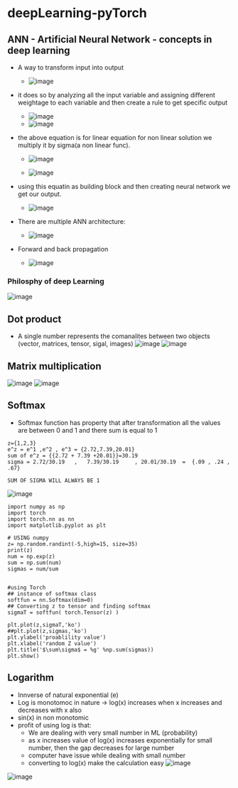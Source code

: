 # deepLearning-pyTorch

## ANN - Artificial Neural Network - concepts in deep learning

* A way to transform input into output
  * ![image](https://github.com/nsaqui4c/deepLearning-pyTorch/assets/45531263/e3397885-aa61-4961-b4ea-9e6956261459)

* it does so by analyzing all the input variable and assigning different weightage to each variable and then create a rule to get specific output
  * ![image](https://github.com/nsaqui4c/deepLearning-pyTorch/assets/45531263/866d4944-2ab3-4631-9fbe-7410d208886f)
  * ![image](https://github.com/nsaqui4c/deepLearning-pyTorch/assets/45531263/b254bf49-612d-420c-8eee-425887952c0f)

* the above equation is for linear equation for non linear solution we multiply it by sigma(a non linear func).
  * ![image](https://github.com/nsaqui4c/deepLearning-pyTorch/assets/45531263/3708638b-82fb-4227-b93b-39b5a212686c)

  * ![image](https://github.com/nsaqui4c/deepLearning-pyTorch/assets/45531263/f72579a5-2360-4941-8158-6815787492ea)

* using this equatin as building block and then creating neural network we get our output.
  * ![image](https://github.com/nsaqui4c/deepLearning-pyTorch/assets/45531263/591f605d-fe7d-49ad-9711-fa88fe0c11ed)

* There are multiple ANN architecture:
  *  ![image](https://github.com/nsaqui4c/deepLearning-pyTorch/assets/45531263/60c37ed6-3d38-47ed-a140-32903c4ba42e)
 
* Forward and back propagation
  * ![image](https://github.com/nsaqui4c/deepLearning-pyTorch/assets/45531263/f5b3ea80-286c-4569-abf4-ea4378454ef8)


 
### Philosphy of deep Learning
![image](https://github.com/nsaqui4c/deepLearning-pyTorch/assets/45531263/63b0e896-13fb-466f-80f9-9fa779edcb85)



## Dot product
* A single number represents the comanalites between two objects (vector, matrices, tensor, sigal, images)
![image](https://github.com/nsaqui4c/deepLearning-pyTorch/assets/45531263/55548268-33e7-41e9-8289-d5af9945dcc9)
![image](https://github.com/nsaqui4c/deepLearning-pyTorch/assets/45531263/91a601f3-6b2e-4829-86ed-6e11ec6783a2)

## Matrix multiplication
![image](https://github.com/nsaqui4c/deepLearning-pyTorch/assets/45531263/f20a4468-e445-413e-9f81-42d3e039bd28)
![image](https://github.com/nsaqui4c/deepLearning-pyTorch/assets/45531263/6d662023-42da-4148-8833-c12ea36a611b)


## Softmax
* Softmax function has property that after transformation all the values are between 0 and 1 and there sum is equal to 1
```
z={1,2,3}
e^z = e^1 ,e^2 , e^3 = {2.72,7.39,20.01}
sum of e^z = {{2.72 + 7.39 +20.01}}=30.19
sigma = 2.72/30.19   ,   7.39/30.19     , 20.01/30.19  =  {.09 , .24 , .67}

SUM OF SIGMA WILL ALWAYS BE 1
```
![image](https://github.com/nsaqui4c/deepLearning-pyTorch/assets/45531263/caf9a96c-b79d-4b9b-b616-8624f5d09fe9)
```
import numpy as np
import torch
import torch.nn as nn
import matplotlib.pyplot as plt

# USING numpy
z= np.random.randint(-5,high=15, size=35)
print(z)
num = np.exp(z)
sum = np.sum(num)
sigmas = num/sum


#using Torch
## instance of softmax class
softfun = nn.Softmax(dim=0)
## Converting z to tensor and finding softmax
sigmaT = softfun( torch.Tensor(z) )

plt.plot(z,sigmaT,'ko')
##plt.plot(z,sigmas,'ko')
plt.ylabel('proablility value')
plt.xlabel('random Z value')
plt.title('$\sum\sigma$ = %g' %np.sum(sigmas))
plt.show()
```
## Logarithm
* Innverse of natural exponential (e)
* Log is monotomoc in nature -> log(x) increases when x increases and decreases with x also
* sin(x) in non monotomic
* profit of using log is that:
  * We are dealing with very small number in ML (probability)
  * as x increases value of log(x) increases exponentially for small number, then the gap decreases for large number
  * computer have issue while dealing with small number
  * converting to log(x) make the calculation easy
![image](https://github.com/nsaqui4c/deepLearning-pyTorch/assets/45531263/18a6d63a-1fb3-498c-89e9-1b6deaf31754)

![image](https://github.com/nsaqui4c/deepLearning-pyTorch/assets/45531263/1139d496-91fb-4422-bc87-8029b2f94b57)


